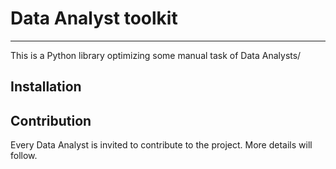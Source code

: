 # Data Analyst toolkit

---

This is a Python library optimizing some manual task of Data Analysts/


## Installation


## Contribution

Every Data Analyst is invited to contribute to the project. More details will follow.
